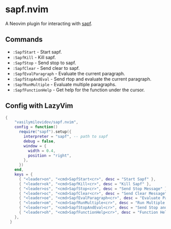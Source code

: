 # sapf.nvim
A Neovim plugin for interacting with [sapf](https://github.com/lfnoise/sapf).

## Commands 
- `:SapfStart` - Start sapf.
- `:SapfKill` - Kill sapf.
- `:SapfStop` - Send stop to sapf.
- `:SapfClear` - Send clear to sapf.
- `:SapfEvalParagraph` - Evaluate the current paragraph.
- `:SapfStopAndEval` - Send rtop and evaluate the current paragraph.
- `:SapfRunMultiple` - Evaluate multiple paragraphs.
- `:SapfFunctionHelp` - Get help for the function under the cursor.

## Config with LazyVim
```lua
{
    "vasilymilovidov/sapf.nvim",
    config = function()
      require("sapf").setup({
        interpreter = "sapf", -- path to sapf
        debug = false,
        window = {
          width = 0.4,
          position = "right",
        },
      })
    end,
    keys = {
      { "<leader>on", "<cmd>SapfStart<cr>", desc = "Start Sapf" },
      { "<leader>ok", "<cmd>SapfKill<cr>", desc = "Kill Sapf" },
      { "<leader>os", "<cmd>SapfStop<cr>", desc = "Send Stop Message" },
      { "<leader>oc", "<cmd>SapfClear<cr>", desc = "Send Clear Message" },
      { "<leader>oe", "<cmd>SapfEvalParagraph<cr>", desc = "Evaluate Paragraph" },
      { "<leader>om", "<cmd>SapfRunMultiple<cr>", desc = "Run Multiple Paragraphs" },
      { "<leader>or", "<cmd>SapfStopAndEval<cr>", desc = "Send Stop and Reeval" },
      { "<leader>oh", "<cmd>SapfFunctionHelp<cr>", desc = "Function Help" },
    },
  }
```